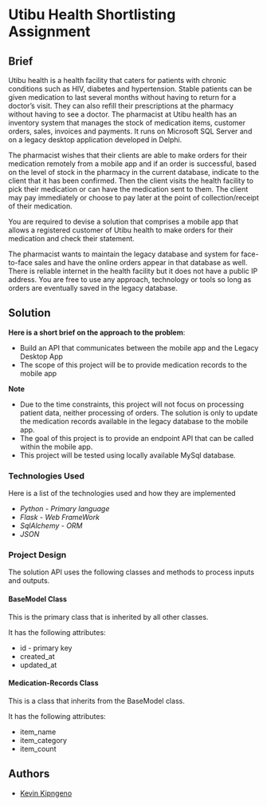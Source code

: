 # Utibu Health Shortlisting Assignment

## Brief
Utibu health is a health facility that caters for patients with chronic conditions such as HIV, diabetes and hypertension. Stable patients can be given medication to last several months without having to return for a doctor’s visit. They can also refill their prescriptions at the pharmacy without having to see a doctor. The pharmacist at Utibu health has an inventory system that manages the stock of medication items, customer orders, sales, invoices and payments. It runs on Microsoft SQL Server and on a legacy desktop application developed in Delphi.

The pharmacist wishes that their clients are able to make orders for their medication remotely from a mobile app and if an order is successful, based on the level of stock in the pharmacy in the current database, indicate to the client that it has been confirmed. Then the client visits the health facility to pick their medication or can have the medication sent to them. The client may pay immediately or choose to pay later at the point of collection/receipt of their medication.

You are required to devise a solution that comprises a mobile app that allows a registered customer of Utibu health to make orders for their medication and check their statement. 

The pharmacist wants to maintain the legacy database and system for face-to-face sales and have the online orders appear in that database as well. There is reliable internet in the health facility but it does not have a public IP address. You are free to use any approach, technology or tools so long as orders are eventually saved in the legacy database.

## Solution
**Here is a short brief on the approach to the problem**:
* Build an API that communicates between the mobile app and the Legacy Desktop App
* The scope of this project will be to provide medication records to the mobile app

**Note** 
* Due to the time constraints, this project will not focus on processing patient data, neither processing of orders. The solution is only to update the medication records available in the legacy database to the mobile app.
* The goal of this project is to provide an endpoint API that can be called within the mobile app.
* This project will be tested using locally available MySql database.

### Technologies Used
Here is a list of the technologies used and how they are implemented
* *Python - Primary language*
* *Flask - Web FrameWork*
* *SqlAlchemy - ORM*
* *JSON*

### Project Design
The solution API uses the following classes and methods to process inputs and outputs.
#### BaseModel Class 
This is the primary class that is inherited by all other classes.

It has the following attributes:
* id - primary key
* created_at
* updated_at

#### Medication-Records Class
This is a class that inherits from the BaseModel class.

It has the following attributes:
* item_name
* item_category
* item_count

## Authors
* [Kevin Kipngeno](https://www.linkedin.com/in/kipngenokevin254/)

